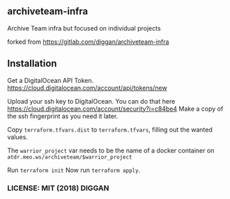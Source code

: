 ## archiveteam-infra

Archive Team infra but focused on individual projects

forked from https://gitlab.com/diggan/archiveteam-infra

## Installation

Get a DigitalOcean API Token. https://cloud.digitalocean.com/account/api/tokens/new

Upload your ssh key to DigitalOcean. You can do that here https://cloud.digitalocean.com/account/security?i=c84be4 Make a copy of the ssh fingerprint as you need it later.

Copy `terraform.tfvars.dist` to `terraform.tfvars`, filling out the wanted values.

The `warrior_project` var needs to be the name of a docker container on `atdr.meo.ws/archiveteam/$warrior_project`

Run `terraform init`
Now run `terraform apply`.

### LICENSE: MIT (2018) DIGGAN
